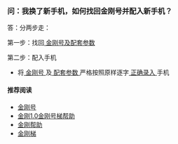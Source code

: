 #### 

### 问：我换了新手机，如何找回金刚号并配入新手机？
答：分两步走：

第一步：找回[ 金刚号及配套参数 ](https://a2zitpro.github.io/web/getbackparameters)

第二步：配入手机
- 将[ 金刚号 ](https://a2zitpro.github.io/web/kkid)及[ 配套参数 ](https://a2zitpro.github.io/web/parametersofkkid)严格按照原样逐字[ 正确录入 ]()手机

#### 推荐阅读
- [金刚号](https://a2zitpro.github.io/web/list_kkid)
- [金刚1.0金刚号梯帮助](https://a2zitpro.github.io/web/list_helpkkvpn1.0)
- [金刚帮助](https://a2zitpro.github.io/web/list_helpkkvpn)
- [金刚梯](https://a2zitpro.github.io/web/dlb)

